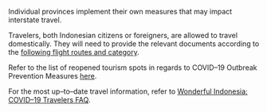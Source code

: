 Individual provinces implement their own measures that may impact interstate travel.

Travelers, both Indonesian citizens or foreigners, are allowed to travel domestically. They will need to provide the relevant documents according to the [following flight routes and category](https://www.indonesia.travel/gb/en/news/garuda-indonesia-reopens-flight-for-exceptional-passengers).

Refer to the list of reopened tourism spots in regards to COVID–19 Outbreak Prevention Measures [here](https://www.indonesia.travel/gb/en/news/list-of-open-tourism-spots-in-regards-to-covid-19-outbreak).

For the most up–to–date travel information, refer to [Wonderful Indonesia: COVID–19 Travelers FAQ](https://www.indonesia.travel/gb/en/coronavirus).
